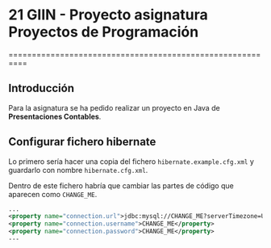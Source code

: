 # 21 GIIN - Proyecto asignatura Proyectos de Programación
==========================================================

## Introducción
Para la asignatura se ha pedido realizar un proyecto en Java de **Presentaciones Contables**.

## Configurar fichero hibernate
Lo primero sería hacer una copia del fichero `hibernate.example.cfg.xml` y guardarlo con nombre `hibernate.cfg.xml`.

Dentro de este fichero habría que cambiar las partes de código que aparecen como `CHANGE_ME`.

```xml
...
<property name="connection.url">jdbc:mysql://CHANGE_ME?serverTimezone=UTC</property>
<property name="connection.username">CHANGE_ME</property>
<property name="connection.password">CHANGE_ME</property>
---
```
